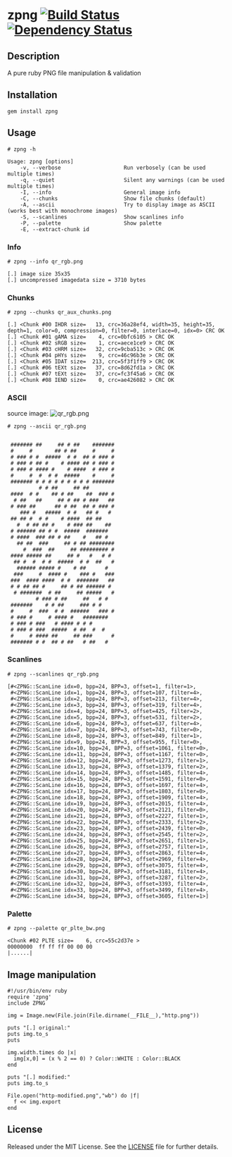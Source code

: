 zpng    [![Build Status](https://secure.travis-ci.org/zed-0xff/zpng.png)](http://secure.travis-ci.org/zed-0xff/zpng)  [![Dependency Status](https://gemnasium.com/zed-0xff/zpng.png)](https://gemnasium.com/zed-0xff/zpng)
======


Description
-----------
A pure ruby PNG file manipulation & validation

Installation
------------
    gem install zpng

Usage
-----

    # zpng -h

    Usage: zpng [options]
        -v, --verbose                    Run verbosely (can be used multiple times)
        -q, --quiet                      Silent any warnings (can be used multiple times)
        -I, --info                       General image info
        -C, --chunks                     Show file chunks (default)
        -A, --ascii                      Try to display image as ASCII (works best with monochrome images)
        -S, --scanlines                  Show scanlines info
        -P, --palette                    Show palette
        -E, --extract-chunk id

### Info

    # zpng --info qr_rgb.png

    [.] image size 35x35
    [.] uncompressed imagedata size = 3710 bytes

### Chunks

    # zpng --chunks qr_aux_chunks.png

    [.] <Chunk #00 IHDR size=   13, crc=36a28ef4, width=35, height=35, depth=1, color=0, compression=0, filter=0, interlace=0, idx=0> CRC OK
    [.] <Chunk #01 gAMA size=    4, crc=0bfc6105 > CRC OK
    [.] <Chunk #02 sRGB size=    1, crc=aece1ce9 > CRC OK
    [.] <Chunk #03 cHRM size=   32, crc=9cba513c > CRC OK
    [.] <Chunk #04 pHYs size=    9, crc=46c96b3e > CRC OK
    [.] <Chunk #05 IDAT size=  213, crc=5f3f1ff9 > CRC OK
    [.] <Chunk #06 tEXt size=   37, crc=8d62fd1a > CRC OK
    [.] <Chunk #07 tEXt size=   37, crc=fc3f45a6 > CRC OK
    [.] <Chunk #08 IEND size=    0, crc=ae426082 > CRC OK

### ASCII

source image: ![qr_rgb.png](https://github.com/zed-0xff/zpng/raw/master/samples/qr_rgb.png)

    # zpng --ascii qr_rgb.png

                                       
     ####### ##     ## # ##    ####### 
     #     #       ## # ##     #     # 
     # ### # #  #####  # #  ## # ### # 
     # ### # ## #    # #### ## # ### # 
     # ### # #### #    # ####  # ### # 
     #     #  #  # #  #####    #     # 
     ####### # # # # # # # # # ####### 
              # # ##     ## ##         
     ####  # #    ## # ##    ##  ### # 
      # ##   ##     ## # ## # ###   ## 
     # ### ##      ## # ##  ## # ### # 
        ### #   #####  # #   ## #   #  
     ## ## #  # #    # ####  ## ##     
       #  # ## ## #    # ### ##    ##  
     # ###### ## # #  #####  #######   
     # ####  ### ## # ##    #   ## #   
       ## ##  ###     ## # ## ######## 
         #  ###  ##     ## ######### # 
     #### ##### ##     ## #   #   # #  
      ## #  #  # #  #####  # #  ##   # 
       ###### ##### #    # ##      #   
      ###     #  #### #    ### #   ### 
     ###  #### ####  # #  #######   ## 
     # # ## ## #     ## # ## ###### #  
      # #######  # ##     ## #####   # 
             # ### # ##     ##   # #   
     #######    # # ##     ### # #     
     #     #  ###  # #  ######   ### # 
     # ### #     # #### #   ########   
     # ### # ###   # #### # # #        
     # ### # ###  #####  # ##  #  #    
     #     # #### ##     ## ###      # 
     ####### # #  ## # ##   # ##   #

### Scanlines

    # zpng --scanlines qr_rgb.png

    [#<ZPNG::ScanLine idx=0, bpp=24, BPP=3, offset=1, filter=1>,
     #<ZPNG::ScanLine idx=1, bpp=24, BPP=3, offset=107, filter=4>,
     #<ZPNG::ScanLine idx=2, bpp=24, BPP=3, offset=213, filter=4>,
     #<ZPNG::ScanLine idx=3, bpp=24, BPP=3, offset=319, filter=4>,
     #<ZPNG::ScanLine idx=4, bpp=24, BPP=3, offset=425, filter=2>,
     #<ZPNG::ScanLine idx=5, bpp=24, BPP=3, offset=531, filter=2>,
     #<ZPNG::ScanLine idx=6, bpp=24, BPP=3, offset=637, filter=4>,
     #<ZPNG::ScanLine idx=7, bpp=24, BPP=3, offset=743, filter=0>,
     #<ZPNG::ScanLine idx=8, bpp=24, BPP=3, offset=849, filter=1>,
     #<ZPNG::ScanLine idx=9, bpp=24, BPP=3, offset=955, filter=0>,
     #<ZPNG::ScanLine idx=10, bpp=24, BPP=3, offset=1061, filter=0>,
     #<ZPNG::ScanLine idx=11, bpp=24, BPP=3, offset=1167, filter=0>,
     #<ZPNG::ScanLine idx=12, bpp=24, BPP=3, offset=1273, filter=1>,
     #<ZPNG::ScanLine idx=13, bpp=24, BPP=3, offset=1379, filter=2>,
     #<ZPNG::ScanLine idx=14, bpp=24, BPP=3, offset=1485, filter=4>,
     #<ZPNG::ScanLine idx=15, bpp=24, BPP=3, offset=1591, filter=0>,
     #<ZPNG::ScanLine idx=16, bpp=24, BPP=3, offset=1697, filter=4>,
     #<ZPNG::ScanLine idx=17, bpp=24, BPP=3, offset=1803, filter=0>,
     #<ZPNG::ScanLine idx=18, bpp=24, BPP=3, offset=1909, filter=4>,
     #<ZPNG::ScanLine idx=19, bpp=24, BPP=3, offset=2015, filter=4>,
     #<ZPNG::ScanLine idx=20, bpp=24, BPP=3, offset=2121, filter=0>,
     #<ZPNG::ScanLine idx=21, bpp=24, BPP=3, offset=2227, filter=1>,
     #<ZPNG::ScanLine idx=22, bpp=24, BPP=3, offset=2333, filter=2>,
     #<ZPNG::ScanLine idx=23, bpp=24, BPP=3, offset=2439, filter=0>,
     #<ZPNG::ScanLine idx=24, bpp=24, BPP=3, offset=2545, filter=2>,
     #<ZPNG::ScanLine idx=25, bpp=24, BPP=3, offset=2651, filter=1>,
     #<ZPNG::ScanLine idx=26, bpp=24, BPP=3, offset=2757, filter=1>,
     #<ZPNG::ScanLine idx=27, bpp=24, BPP=3, offset=2863, filter=4>,
     #<ZPNG::ScanLine idx=28, bpp=24, BPP=3, offset=2969, filter=4>,
     #<ZPNG::ScanLine idx=29, bpp=24, BPP=3, offset=3075, filter=4>,
     #<ZPNG::ScanLine idx=30, bpp=24, BPP=3, offset=3181, filter=4>,
     #<ZPNG::ScanLine idx=31, bpp=24, BPP=3, offset=3287, filter=2>,
     #<ZPNG::ScanLine idx=32, bpp=24, BPP=3, offset=3393, filter=4>,
     #<ZPNG::ScanLine idx=33, bpp=24, BPP=3, offset=3499, filter=4>,
     #<ZPNG::ScanLine idx=34, bpp=24, BPP=3, offset=3605, filter=1>]

### Palette

    # zpng --palette qr_plte_bw.png

    <Chunk #02 PLTE size=    6, crc=55c2d37e >
    00000000  ff ff ff 00 00 00                                      |......|


## Image manipulation

    #!/usr/bin/env ruby
    require 'zpng'
    include ZPNG

    img = Image.new(File.join(File.dirname(__FILE__),"http.png"))

    puts "[.] original:"
    puts img.to_s
    puts

    img.width.times do |x|
      img[x,0] = (x % 2 == 0) ? Color::WHITE : Color::BLACK
    end

    puts "[.] modified:"
    puts img.to_s

    File.open("http-modified.png","wb") do |f|
      f << img.export
    end


License
-------
Released under the MIT License.  See the [LICENSE](https://github.com/zed-0xff/zpng/blob/master/LICENSE.txt) file for further details.
